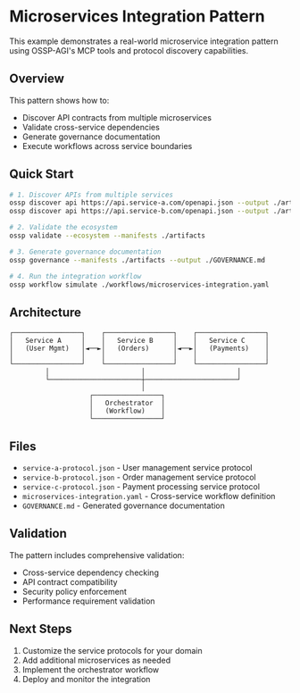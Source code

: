 # Microservices Integration Pattern

This example demonstrates a real-world microservice integration pattern using OSSP-AGI's MCP tools and protocol discovery capabilities.

## Overview

This pattern shows how to:
- Discover API contracts from multiple microservices
- Validate cross-service dependencies
- Generate governance documentation
- Execute workflows across service boundaries

## Quick Start

```bash
# 1. Discover APIs from multiple services
ossp discover api https://api.service-a.com/openapi.json --output ./artifacts/service-a
ossp discover api https://api.service-b.com/openapi.json --output ./artifacts/service-b

# 2. Validate the ecosystem
ossp validate --ecosystem --manifests ./artifacts

# 3. Generate governance documentation
ossp governance --manifests ./artifacts --output ./GOVERNANCE.md

# 4. Run the integration workflow
ossp workflow simulate ./workflows/microservices-integration.yaml
```

## Architecture

```
┌─────────────────┐    ┌─────────────────┐    ┌─────────────────┐
│   Service A     │    │   Service B     │    │   Service C     │
│   (User Mgmt)   │◄──►│   (Orders)      │◄──►│   (Payments)    │
│                 │    │                 │    │                 │
└─────────────────┘    └─────────────────┘    └─────────────────┘
         │                       │                       │
         └───────────────────────┼───────────────────────┘
                                 │
                    ┌─────────────────┐
                    │   Orchestrator  │
                    │   (Workflow)    │
                    └─────────────────┘
```

## Files

- `service-a-protocol.json` - User management service protocol
- `service-b-protocol.json` - Order management service protocol  
- `service-c-protocol.json` - Payment processing service protocol
- `microservices-integration.yaml` - Cross-service workflow definition
- `GOVERNANCE.md` - Generated governance documentation

## Validation

The pattern includes comprehensive validation:
- Cross-service dependency checking
- API contract compatibility
- Security policy enforcement
- Performance requirement validation

## Next Steps

1. Customize the service protocols for your domain
2. Add additional microservices as needed
3. Implement the orchestrator workflow
4. Deploy and monitor the integration
